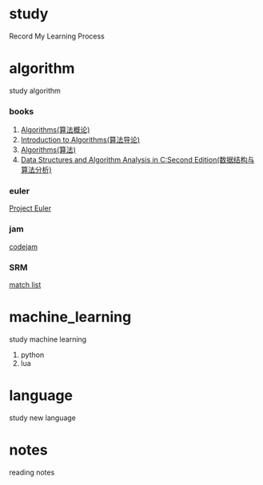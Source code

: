 study
=========================
Record My Learning Process

# algorithm
study algorithm

### books
1.  [Algorithms(算法概论)](http://book.douban.com/subject/3425827/)
2.  [Introduction to Algorithms(算法导论)](http://book.douban.com/subject/1885170/)
3.  [Algorithms(算法)](http://book.douban.com/subject/10432347/)
4.  [Data Structures and Algorithm Analysis in C:Second Edition(数据结构与算法分析)](https://book.douban.com/subject/1139426/)

### euler
[Project Euler](http://projecteuler.net/problems)

### jam
[codejam](https://code.google.com/codejam/)

### SRM
[match list](https://www.topcoder.com/tc?module=MatchList)

# machine_learning
study machine learning
1. python
2. lua

# language
study new language

# notes
reading notes
